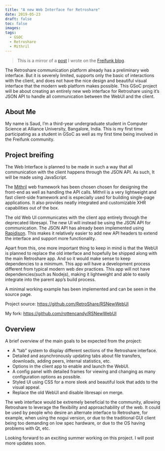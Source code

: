 ```yaml
---
title: "A new Web Interface for Retroshare"
date: 2019-05-23
draft: false
toc: false
images:
tags:
  - GSOC
  - Retroshare
  - Mithril
---
```


> This is a mirror of a [post](https://blog.freifunk.net/2019/05/23/a-new-web-interface-for-retroshare) I wrote on the [Freifunk blog](https://blog.freifunk.net).

The Retroshare communication platform already has a preliminary web interface.
But it is severely limited, supports only the basic of interactions with the client, and does not have the nice design and beautiful visual interface that the modern web platform makes possible.
This GSoC project will be about creating an entirely new web interface for Retroshare using it’s JSON API to handle all communication between the WebUI and the client.


## About Me

My name is Saud, I’m a third-year undergraduate student in Computer Science at Alliance University, Bangalore, India. This is my first time participating as a student in GSoC as well as my first time being involved in the Freifunk community.


## Project breifing

The Web Interface is planned to be made in such a way that all communication with the client happens through the JSON API. As such, It will be made using JavaScript.

The [Mithril](https://mithril.js.org) web framework has been chosen chosen for designing the front-end as well as handling the API calls.
Mithril is a very lightweight and fast client-side framework and is especially used for building single-page applications.
It also provides neatly integrated and customizable XHR capabilities out of the box.

The old Web UI communicates with the client app entirely through the deprecated libresapi.
The new UI will instead be using the JSON API for communication.
The JSON API has already been implemented using [Rapidjson](https://rapidjson.org).
This makes it relatively easier to add new API headers to extend the interface and support more functionality.

Apart from this, one more important thing to keep in mind is that the WebUI is planned to replace the old interface and hopefully be shipped along with the main Retroshare app.
And so it would make sense to keep dependencies to a minimum.
This app will have a development process different from typical modern web dev practices.
This app will not have dependencies(such as Nodejs), making it lightweight and able to easily integrate into the parent app’s build process.

A minimal working example has been implemented and can be seen in the source page.

Project source: https://github.com/RetroShare/RSNewWebUI

My fork: https://github.com/rottencandy/RSNewWebUI


## Overview

A brief overview of the main goals to be expected from the project:

- A “tab” system to display different sections of the Retroshare interface.
- Detailed and asynchronously updating tabs about file transfers, downloads, adding peers, internal statistics, etc.
- Options in the client app to enable and launch the WebUI.
- A config panel with detailed frames for viewing and changing as many configuration options as possible.
- Styled UI using CSS for a more sleek and beautiful look that adds to the visual appeal.
- Replace the old WebUI and disable libresapi on merge.

The web interface would be extremely beneficial to the community, allowing Retroshare to leverage the flexibility and approachability of the web.
It could be used by people who desire an alternate interface to Retroshare, for example, when using the nogui version,
or due to the traditional GUI client being too demanding on low spec hardware, or due to the OS having problems with Qt, etc.

Looking forward to an exciting summer working on this project. I will post more updates soon.
